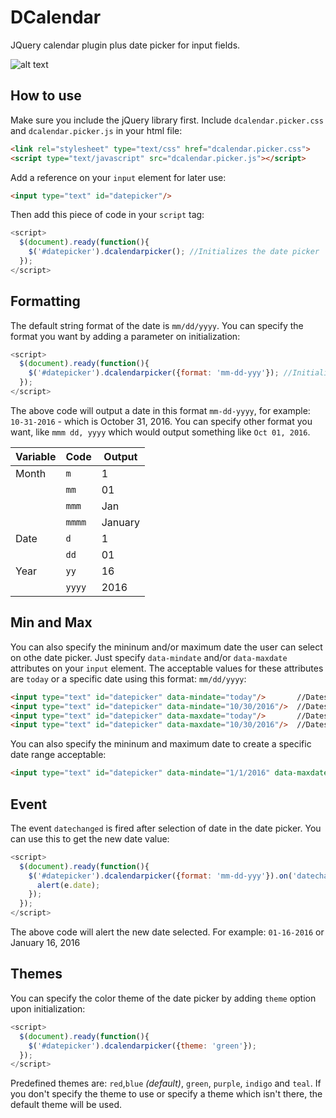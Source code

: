 DCalendar
=========

JQuery calendar plugin plus date picker for input fields.

![alt text](https://lh3.googleusercontent.com/rdr-F4nAgfPuWVaYJPWyT-DifPHXOlD3drdnBQcsLABNWh7WKo-9KOTe7d_feYC3M9MiZEeQlzGrqj1qml6sq7UrBQOC8j4IHEqHockVXZgvKDgpz-OCSGlOcFUN9o5VjTUaWXB6GN4DgEhEGd9IhUjiHVQWPPiu7Sn1R8Exlxlly5I3fgFD_BidBCkl1wESzzeUOxiZ90o97mG2alR_b-794fQgmcOcm241jbAZqBOMlzlzTmdSnD_2FYEX1ZnC4qO4euqQK0xb3rfyMZITOLIIfNw4r8o2WW_L8aydVGO5Q-E8uI2ckBFmrMDkCBOAIzaa9_QxG9plcRaJ8SvdvwQRA6DIgjxgzk7m1Kt5gPB8SJDn761k_qGYXStWEfGt2TRM4RIpN0i9GHpQazz-pylGIa-G2ZW8ACFWshX2UOBFb9PyHq6z5WNXuYwv1y_XAeK8h89ZyGLE7uA-Fbpb9bgEtkCwlQhDoDV6jK5sLVTZ3Jrtr3hmBC58B9qfMyry9mkvKWI0Ea_811SEokJubSUhroiB_3-lXkTSAdV5SmIhBEIuf-88qkca-KnpxRtSIQpkdLQeNyUs0Y-2VwDZ8fJ1xO29V2En9fQqz7BuLAmzJbcmhO9b=w342-h424-no "Date picker")

## How to use
Make sure you include the jQuery library first.
Include `dcalendar.picker.css` and `dcalendar.picker.js` in your html file:
```html
<link rel="stylesheet" type="text/css" href="dcalendar.picker.css">
<script type="text/javascript" src="dcalendar.picker.js"></script>
```

Add a reference on your `input` element for later use:
```html
<input type="text" id="datepicker"/>
```

Then add this piece of code in your `script` tag:
```javascript
<script>
  $(document).ready(function(){
    $('#datepicker').dcalendarpicker(); //Initializes the date picker
  });
</script>
```

## Formatting
The default string format of the date is `mm/dd/yyyy`. You can specify the format you want by adding a parameter on initialization:
```javascript
<script>
  $(document).ready(function(){
    $('#datepicker').dcalendarpicker({format: 'mm-dd-yyy'}); //Initializes the date picker and uses the specified format
  });
</script>
```
The above code will output a date in this format `mm-dd-yyyy`, for example: `10-31-2016` - which is October 31, 2016.
You can specify other format you want, like `mmm dd, yyyy` which would output something like `Oct 01, 2016`.

| Variable      | Code         | Output  |
| ------------- |--------------|---------|
| Month         | `m`          | 1       |
|               | `mm`         | 01      |
|               | `mmm`        | Jan     |
|               | `mmmm`       | January |
| Date          | `d`          | 1       |
|               | `dd`         | 01      |
| Year          | `yy`         | 16      |
|               | `yyyy`       | 2016    |

## Min and Max
You can also specify the mininum and/or maximum date the user can select on othe date picker.
Just specify `data-mindate` and/or `data-maxdate` attributes on your `input` element. The acceptable values for these attributes are `today` or a specific date using this format: `mm/dd/yyyy`:
```html
<input type="text" id="datepicker" data-mindate="today"/>       //Dates enabled ranges from the current date onwards.
<input type="text" id="datepicker" data-mindate="10/30/2016"/>  //Dates enabled ranges from October 30, 2016 onwards.
<input type="text" id="datepicker" data-maxdate="today"/>       //Dates enabled ranges from earlier dates until current date.
<input type="text" id="datepicker" data-maxdate="10/30/2016"/>  //Dates enabled ranges from previous dates of October 10, 2016 until October 10, 2016
```
You can also specify the mininum and maximum date to create a specific date range acceptable:
```html
<input type="text" id="datepicker" data-mindate="1/1/2016" data-maxdate="2/1/2016"/>  //Dates enabled ranges from January 1 to February 1, 2016
```

## Event
The event `datechanged` is fired after selection of date in the date picker.
You can use this to get the new date value:
```javascript
<script>
  $(document).ready(function(){
    $('#datepicker').dcalendarpicker({format: 'mm-dd-yyy'}).on('datechanged', function(e){
      alert(e.date);
    });
  });
</script>
```
The above code will alert the new date selected. For example: `01-16-2016` or January 16, 2016

## Themes
You can specify the color theme of the date picker by adding `theme` option upon initialization:
```javascript
<script>
  $(document).ready(function(){
    $('#datepicker').dcalendarpicker({theme: 'green'});
  });
</script>
```
Predefined themes are: `red`,`blue` *(default)*, `green`, `purple`, `indigo` and `teal`.
If you don't specify the theme to use or specify a theme which isn't there, the default theme will be used.
